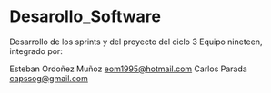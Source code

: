 # Desarollo_Software
Desarrollo de los sprints y del proyecto del ciclo 3
Equipo nineteen, integrado por:

Esteban Ordoñez Muñoz eom1995@hotmail.com
Carlos Parada capssog@gmail.com
